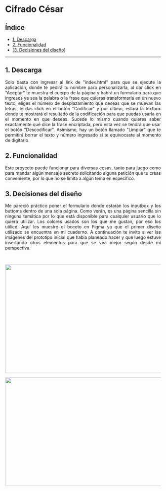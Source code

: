 # Cifrado César

## Índice

* [1. Descarga](#1-descarga)
* [2. Funcionalidad](#2-funcionalidad)
* <a href="https://github.com/Juana-89/LIM017-cipher/blob/main/README.md#3-decisiones-del-dise%C3%B1o"> [3. Decisiones del diseño]</a>

***
<div align = "justify">

## 1. Descarga

Solo basta con ingresar al link de "index.html" para que se ejecute la aplicación, donde te pedirá tu nombre para personalizarla, al dar click en "Aceptar" te muestra el cuerpo de la página y habrá un formulario para que ingreses ya sea la palabra o la frase que quieras transformarla en un nuevo texto, eliges el número de desplazamiento que deseas que se muevan las letras, le das click en el botón "Codificar" y por último, estará la textbox donde te mostrará el resultado de la codificación para que puedas usarla en el momento en que deseas. Sucede lo mismo cuando quieres saber exactamente qué dice la frase encriptada, pero esta vez se tendrá que usar el botón "Descodificar".
Asimismo, hay un botón llamado "Limpiar" que te permitirá borrar el texto y número ingresado si te equivocaste al momento de digitarlo.


## 2. Funcionalidad

Este proyecto puede funcionar para diversas cosas, tanto para juego como para mandar algún mensaje secreto solicitando alguna petición que tu creas conveniente, por lo que no se limita a algún tema en específico.


## 3. Decisiones del diseño

Me pareció práctico poner el formulario donde estarán los inputbox y los buttoms dentro de una sola página. Como verán, es una página sencilla sin ninguna temática por lo que está disponible para cualquier usuario que lo quiera utilizar. Los colores usados son los que me gustan, por eso los utilicé. Aquí les muestro el boceto en Figma ya que el primer diseño utilizado se encuentra en mi cuaderno.
A continuación te invito a ver las imágenes del prototipo inicial que había planeado hacer y que luego estuve insertando otros elementos para que se vea mejor según desde mi perspectiva.


[//]: # " ![Optional Text](https://i.ibb.co/6mf4S6g/image1.png"
[//]: # "![Optional Text](https://i.ibb.co/kX3dVgV/image2.png)"

</br>
<p align=center><img src="https://i.ibb.co/6mf4S6g/image1.png" width="580px" height="350px"></center><br>
<p align=center><img src="https://i.ibb.co/kX3dVgV/image2.png" width="580px" height="350px"></center><br>
</div>
